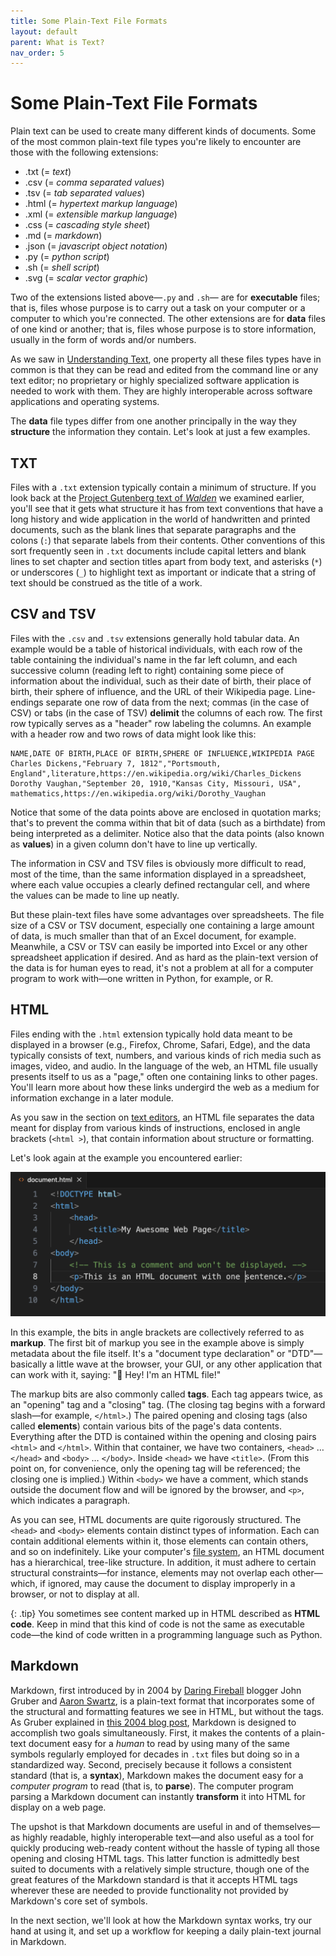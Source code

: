 ```yaml
---
title: Some Plain-Text File Formats
layout: default
parent: What is Text?
nav_order: 5
---
```

# Some Plain-Text File Formats

Plain text can be used to create many different kinds of documents. Some of the most common plain-text file types you're likely to encounter are those with the following extensions:

- .txt (= *text*)
- .csv (= *comma separated values*)
- .tsv (= *tab separated values*)
- .html (= *hypertext markup language*)
- .xml (= *extensible markup language*)
- .css (= *cascading style sheet*)
- .md (= *markdown*)
- .json (= *javascript object notation*)
- .py (= *python script*)
- .sh (= *shell script*)
- .svg (= *scalar vector graphic*)

Two of the extensions listed above&mdash;`.py` and `.sh`&mdash; are for **executable** files; that is, files whose purpose is to carry out a task on your computer or a computer to which you're connected. The other extensions are for **data** files of one kind or another; that is, files whose purpose is to store information, usually in the form of words and/or numbers.

As we saw in [Understanding Text](/critical-digital-practices/mod-3/understanding-text), one property all these files types have in common is that they can be read and edited from the command line or any text editor; no proprietary or highly specialized software application is needed to work with them. They are highly interoperable across software applications and operating systems.

The **data** file types differ from one another principally in the way they **structure** the information they contain. Let's look at just a few examples.

## TXT

Files with a `.txt` extension typically contain a minimum of structure. If you look back at the [Project Gutenberg text of *Walden*](/critical-digital-practices/mod-3/one-text-three-views) we examined earlier, you'll see that it gets what structure it has from text conventions that have a long history and wide application in the world of handwritten and printed documents, such as the blank lines that separate paragraphs and the colons (`:`) that separate labels from their contents. Other conventions of this sort frequently seen in `.txt` documents include capital letters and blank lines to set chapter and section titles apart from body text, and asterisks (`*`) or underscores (`_`) to highlight text as important or indicate that a string of text should be construed as the title of a work.

## CSV and TSV

Files with the `.csv` and `.tsv` extensions generally hold tabular data. An example would be a table of historical individuals, with each row of the table containing the individual's name in the far left column, and each successive column (reading left to right) containing some piece of information about the individual, such as their date of birth, their place of birth, their sphere of influence, and the URL of their Wikipedia page.  Line-endings separate one row of data from the next; commas (in the case of CSV) or tabs (in the case of TSV) **delimit** the columns of each row. The first row typically serves as a "header" row labeling the columns. An example with a header row and two rows of data might look like this:

```csv
NAME,DATE OF BIRTH,PLACE OF BIRTH,SPHERE OF INFLUENCE,WIKIPEDIA PAGE
Charles Dickens,"February 7, 1812","Portsmouth, England",literature,https://en.wikipedia.org/wiki/Charles_Dickens
Dorothy Vaughan,"September 20, 1910,"Kansas City, Missouri, USA", mathematics,https://en.wikipedia.org/wiki/Dorothy_Vaughan
```
Notice that some of the data points above are enclosed in quotation marks; that's to prevent the comma within that bit of data (such as a birthdate) from being interpreted as a delimiter. Notice also that the data points (also known as **values**) in a given column don't have to line up vertically.

The information in CSV and TSV files is obviously more difficult to read, most of the time, than the same information displayed in a spreadsheet, where each value occupies a clearly defined rectangular cell, and where the values can be made to line up neatly. 

But these plain-text files have some advantages over spreadsheets. The file size of a CSV or TSV document, especially one containing a large amount of data, is much smaller than that of an Excel document, for example. Meanwhile, a CSV or TSV can easily be imported into Excel or any other spreadsheet application if desired. And as hard as the plain-text version of the data is for human eyes to read, it's not a problem at all for a computer program to work with&mdash;one written in Python, for example, or R.

## HTML

Files ending with the `.html` extension typically hold data meant to be displayed in a browser (e.g., Firefox, Chrome, Safari, Edge), and the data typically consists of text, numbers, and various kinds of rich media such as images, video, and audio. In the language of the web, an HTML file usually presents itself to us as a "page," often one containing links to other pages. You'll learn more about how these links undergird the web as a medium for information exchange in a later module.

As you saw in the section on [text editors](/critical-digital-practices/mod-3/text-editors#visual-studio-code), an HTML file separates the data meant for display from various kinds of instructions, enclosed in angle brackets (`<html >`), that contain information about structure or formatting.

Let's look again at the example you encountered earlier:

![HTML document in VS Code showing syntax highlighting](../assets/vscode-syntax-highlighting.png)

In this example, the bits in angle brackets are collectively referred to as **markup**. The first bit of markup you see in the example above is simply metadata about the file itself. It's a "document type declaration" or "DTD"&mdash;basically a little wave at the browser, your GUI, or any other application that can work with it, saying: "&#x1f44b; Hey! I'm an HTML file!"

The markup bits are also commonly called **tags**. Each tag appears twice, as an "opening" tag and a "closing" tag. (The closing tag begins with a forward slash&mdash;for example, `</html>`.) The paired opening and closing tags (also called **elements**) contain various bits of the page's data contents. Everything after the DTD is contained within the opening and closing pairs `<html>` and `</html>`. Within that container, we have two containers, `<head>` &hellip; `</head>` and `<body>` &hellip; `</body>`. Inside `<head>` we have `<title>`. (From this point on, for convenience, only the opening tag will be referenced; the closing one is implied.) Within `<body>` we have a comment, which stands outside the document flow and will be ignored by the browser, and `<p>`, which indicates a paragraph.

As you can see, HTML documents are quite rigorously structured. The `<head>` and `<body>` elements contain distinct types of information. Each can contain additional elements within it, those elements can contain others, and so on indefinitely. Like your computer's [file system](/critical-digital-practices/mod-1/file-system), an HTML document has a hierarchical, tree-like structure. In addition, it must adhere to certain structural constraints&mdash;for instance, elements may not overlap each other&mdash;which, if ignored, may cause the document to display improperly in a browser, or not to display at all.

{: .tip}
You sometimes see content marked up in HTML described as **HTML code**. Keep in mind that this kind of code is not the same as executable code&mdash;the kind of code written in a programming language such as Python.

## Markdown

Markdown, first introduced by in 2004 by [Daring Fireball](https://daringfireball.net/) blogger John Gruber and [Aaron Swartz](https://en.wikipedia.org/wiki/Aaron_Swartz), is a plain-text format that incorporates some of the structural and formatting features we see in HTML, but without the tags. As Gruber explained in [this 2004 blog post](https://daringfireball.net/projects/markdown/), Markdown is designed to accomplish two goals simultaneously. First, it makes the contents of a plain-text document easy for a *human* to read by using many of the same symbols regularly employed for decades in `.txt` files but doing so in a standardized way. Second, precisely because it follows a consistent standard (that is, a **syntax**), Markdown makes the document easy for a *computer program* to read (that is, to **parse**). The computer program parsing a Markdown document can instantly **transform** it into HTML for display on a web page.

The upshot is that Markdown documents are useful in and of themselves&mdash;as highly readable, highly interoperable text&mdash;and also useful as a tool for quickly producing web-ready content without the hassle of typing all those opening and closing HTML tags. This latter function is admittedly best suited to documents with a relatively simple structure, though one of the great features of the Markdown standard is that it accepts HTML tags wherever these are needed to provide functionality not provided by Markdown's core set of symbols.

In the next section, we'll look at how the Markdown syntax works, try our hand at using it, and set up a workflow for keeping a daily plain-text journal in Markdown.